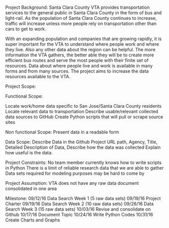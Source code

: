 Project Background: 
Santa Clara County VTA provides transportation services to the general public in Santa Clara County in the form of bus and light-rail. As the population of Santa Clara County continues to increase, traffic will increase unless more people rely on transportation other than cars to get to work.  

With an expanding population and companies that are growing rapidly, it is super important for the VTA to understand where people work and where they live.  Also any other data about the region can be helpful.  The more information the VTA gathers, the better able they will be to create more efficient bus routes and serve the most people with their finite set of resources. Data about where people live and work is available in many forms and from many sources. The project aims to increase the data resources available to the VTA.

Project Scope: 
	
Functional Scope:

Locate work/home data specific to San Jose/Santa Clara County residents
Locate relevant data to transportation
Describe usable/relevant collected data sources to GitHub
Create Python scripts that will pull or scrape source sites

Non functional Scope: 
Present data in a readable form

Data Scope: 
Describe Data in the Github Project
URL path, Agency, Title, Detailed Description of Data, Describe how the data was collected
Explain how useful is the data.

Project Constraints: 
No team member currently knows how to write scripts in Python
There is a limit of reliable research data that we are able to gather
Data sets required for modeling purposes may be hard to come by

Project Assumption: 
VTA does not have any raw data document consolidated in one area


Milestone:
09/12/16	Data Search Week 1 (5 raw data sets)
09/19/16	Project Charter 
09/19/16	Data Search Week 2 (10 raw data sets)
09/26/16	Data Search Week 3 (15 raw data sets)
10/03/16	Revise and consolidate on Github
10/17/16	Document Topic
10/24/16	Write Python Codes
10/31/16	Create Charts and Graphs

